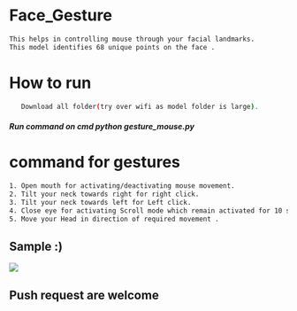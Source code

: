 # Face_Gesture        
                                 
```bash       
This helps in controlling mouse through your facial landmarks.  
This model identifies 68 unique points on the face .                       
```   
# How to run           
```bash       
   Download all folder(try over wifi as model folder is large).                                                  
```    
##### Run command on cmd  python gesture_mouse.py     
      
             
# command for gestures  
```bash
1. Open mouth for activating/deactivating mouse movement.   
2. Tilt your neck towards right for right click.
3. Tilt your neck towards left for Left click.
4. Close eye for activating Scroll mode which remain activated for 10 seconds.
5. Move your Head in direction of required movement .
```

## Sample :)
<img src="Sample/example.gif">   

## Push request are welcome 
  
 
